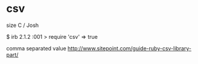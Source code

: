 # csv

size C / Josh

$ irb
2.1.2 :001 > require 'csv'
 => true

comma separated value
  http://www.sitepoint.com/guide-ruby-csv-library-part/
